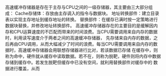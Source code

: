 高速缓冲存储器是存在于主存与CPU之间的一级存储器，其主要由三大部分组成：
Cache存储体：存放由主存调入的指令与数据块。
地址转换部件：建立目录表以实现主存地址到缓存地址的转换。
替换部件：在缓存已满时按一定策略进行数据块替换，并修改地址转换部件。
高速缓冲存储器存在的主要目的是缓解因内存和CPU运算速度的不匹配而带来的时间浪费。当CPU需要调用来自内存的数据时，利用读写速度介于两者之间的高速缓冲存储器，
先存储来自内存的数据，之后再由CPU调用，从而大幅减少了时间的浪费。每当CPU需要调用来自内存的数据时，高速缓冲存储器会用联想存储器进行比对，若该数据已存储
在缓存中，则称为命中，硬件就从缓存中读取数据。若不在，则称为脱靶，硬件则将内存中数据存储到缓存中。若发生脱靶但缓存中已没有空间，就利用替换部件对缓存中的
数据进行覆盖，从而

